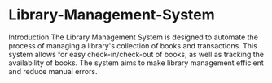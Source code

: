 # Library-Management-System
Introduction
The Library Management System is designed to automate the process of managing a library's collection of books and transactions. This system allows for easy check-in/check-out of books, as well as tracking the availability of books. The system aims to make library management efficient and reduce manual errors.
